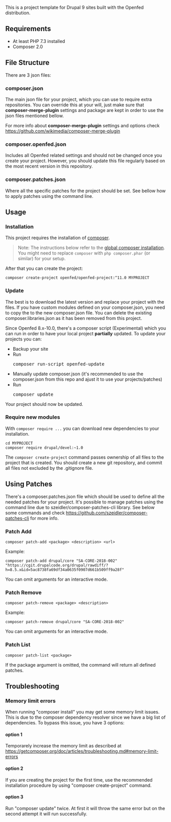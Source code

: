 This is a project template for Drupal 9 sites built with the Openfed distribution.

## Requirements

- At least PHP 7.3 installed
- Composer 2.0

## File Structure

There are 3 json files:

### composer.json

The main json file for your project, which you can use to require extra repositories.
You can override this at your will, just make sure that **composer-merge-plugin** settings and package are kept in order to use the json files mentioned bellow.

For more info about **composer-merge-plugin** settings and options check https://github.com/wikimedia/composer-merge-plugin

### composer.openfed.json

Includes all Openfed related settings and should not be changed once you create your project. However, you should update this file regularly based on the most recent version in this repository.

### composer.patches.json

Where all the specific patches for the project should be set. See bellow how to apply patches using the command line.

## Usage

### Installation

This project requires the installation of [composer](https://getcomposer.org/doc/00-intro.md#installation-linux-unix-osx).

> Note: The instructions below refer to the [global composer installation](https://getcomposer.org/doc/00-intro.md#globally).
You might need to replace `composer` with `php composer.phar` (or similar)
for your setup.

After that you can create the project:

```
composer create-project openfed/openfed-project:^11.0 MYPROJECT
```

### Update

The best is to download the latest version and replace your project with the files. If you have custom modules defined on your composer.json, you need to copy the to the new composer.json file.
You can delete the existing composer.libraries.json as it has been removed from this project.

Since Openfed 8.x-10.0, there's a composer script (Experimental) which you can run in order to have your local project **partially** updated. To update your projects you can:
- Backup your site
- Run <pre>composer run-script openfed-update</pre>
- Manually update composer.json (it's recommended to use the composer.json from this repo and ajust it to use your projects/patches)
- Run <pre>composer update</pre>

Your project should now be updated.

### Require new modules

With `composer require ...` you can download new dependencies to your
installation.

```
cd MYPROJECT
composer require drupal/devel:~1.0
```

The `composer create-project` command passes ownership of all files to the
project that is created. You should create a new git repository, and commit
all files not excluded by the .gitignore file.

## Using Patches

There's a composer.patches.json file which should be used to define all the needed patches for your project.
It's possible to manage patches using the command line due to szeidler/composer-patches-cli library. See below some commands and check https://github.com/szeidler/composer-patches-cli for more info.

### Patch Add
```
composer patch-add <package> <description> <url>
```

Example:
```
composer patch-add drupal/core "SA-CORE-2018-002" "https://cgit.drupalcode.org/drupal/rawdiff/?h=8.5.x&id=5ac8738fa69df34a0635f0907d661b509ff9a28f"
```
You can omit arguments for an interactive mode.

### Patch Remove
```
composer patch-remove <package> <description>
```

Example:
```
composer patch-remove drupal/core "SA-CORE-2018-002"
```
You can omit arguments for an interactive mode.

### Patch List
```
composer patch-list <package>
```

If the package argument is omitted, the command will return all defined patches.

## Troubleshooting

### Memory limit errors

When running "composer install" you may get some memory limit issues. This is due to the composer dependency resolver since we have a big list of dependencies.
To bypass this issue, you have 3 options:

#### option 1

Temporarely increase the memory limit as described at https://getcomposer.org/doc/articles/troubleshooting.md#memory-limit-errors

#### option 2

If you are creating the project for the first time, use the recommended installation procedure by using "composer create-project" command.

#### option 3

Run "composer update" twice. At first it will throw the same error but on the second attempt it will run successfully.
